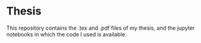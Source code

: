 # Thesis

This repository contains the .tex and .pdf files of my thesis, and the jupyter notebooks in which the code I used is available.    
